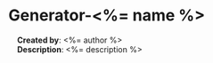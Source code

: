 # Generator-<%= name %>
&nbsp;&nbsp;&nbsp;&nbsp;**Created by**: <%= author %> <br>
&nbsp;&nbsp;&nbsp;&nbsp;**Description**: <%= description %>

